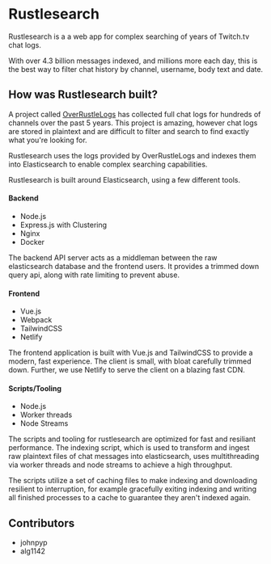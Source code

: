 # Rustlesearch

Rustlesearch is a a web app for complex searching of years of Twitch.tv chat logs.

With over 4.3 billion messages indexed, and millions more each day, this is the best way to filter chat history by channel, username, body text and date.

## How was Rustlesearch built?

A project called [OverRustleLogs](https://overrustlelogs.net) has collected full chat logs for hundreds of channels over the past 5 years. This project is amazing, however chat logs are stored in plaintext and are difficult to filter and search to find exactly what you're looking for.

Rustlesearch uses the logs provided by OverRustleLogs and indexes them into Elasticsearch to enable complex searching capabilities.

Rustlesearch is built around Elasticsearch, using a few different tools.

#### Backend

- Node.js
- Express.js with Clustering
- Nginx
- Docker

The backend API server acts as a middleman between the raw elasticsearch database and the frontend users. It provides a trimmed down query api, along with rate limiting to prevent abuse.

#### Frontend

- Vue.js
- Webpack
- TailwindCSS
- Netlify

The frontend application is built with Vue.js and TailwindCSS to provide a modern, fast experience. The client is small, with bloat carefully trimmed down. Further, we use Netlify to serve the client on a blazing fast CDN.

#### Scripts/Tooling

- Node.js
- Worker threads
- Node Streams

The scripts and tooling for rustlesearch are optimized for fast and resiliant performance. The indexing script, which is used to transform and ingest raw plaintext files of chat messages into elasticsearch, uses multithreading via worker threads and node streams to achieve a high throughput.

The scripts utilize a set of caching files to make indexing and downloading resilient to interruption, for example gracefully exiting indexing and writing all finished processes to a cache to guarantee they aren't indexed again.

## Contributors

- johnpyp
- alg1142

